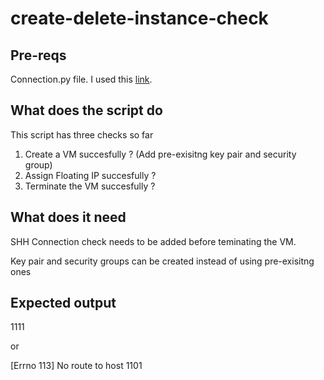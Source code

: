 # create-delete-instance-check

## Pre-reqs

Connection.py file. I used this [link](https://osticket.massopen.cloud/scp/faq.php?id=16).

## What does the script do

This script has three checks so far

1. Create a VM succesfully  ? (Add pre-exisitng key pair and security group)
2. Assign Floating IP succesfully ? 
3. Terminate the VM succesfully ? 

## What does it need

SHH Connection check needs to be added before teminating the VM. 

Key pair and security groups can be created instead of using pre-exisitng ones 

## Expected output

1111

or

[Errno 113] No route to host
1101
